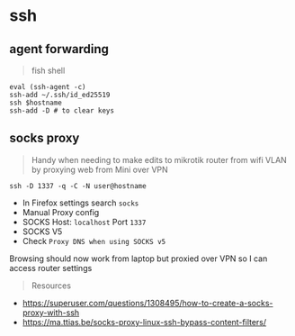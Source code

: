 # ssh

## agent forwarding

> fish shell

```fish
eval (ssh-agent -c)
ssh-add ~/.ssh/id_ed25519
ssh $hostname
ssh-add -D # to clear keys
```

## socks proxy

> Handy when needing to make edits to mikrotik router from wifi VLAN by proxying web from Mini over VPN

```fish
ssh -D 1337 -q -C -N user@hostname
```

- In Firefox settings search `socks`
- Manual Proxy config
- SOCKS Host: `localhost` Port `1337`
- SOCKS V5
- Check `Proxy DNS when using SOCKS v5`

Browsing should now work from laptop but proxied over VPN so I can access router settings

> Resources
- https://superuser.com/questions/1308495/how-to-create-a-socks-proxy-with-ssh
- https://ma.ttias.be/socks-proxy-linux-ssh-bypass-content-filters/
